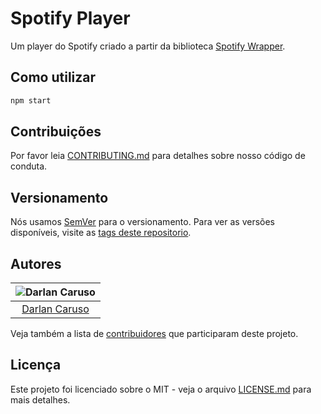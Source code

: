 # Spotify Player

Um player do Spotify criado a partir da biblioteca [Spotify Wrapper](https://github.com/DarlanCaruso/spotify-wrapper).

## Como utilizar

```sh
npm start
```


## Contribuições

Por favor leia [CONTRIBUTING.md](https://gist.github.com/PurpleBooth/b24679402957c63ec426) para detalhes sobre nosso código de conduta.

## Versionamento

Nós usamos [SemVer](http://semver.org/) para o versionamento. Para ver as versões disponíveis, visite as [tags deste repositorio](https://github.com/DarlanCaruso/spotify-player/tags).

## Autores

| ![Darlan Caruso](https://avatars3.githubusercontent.com/u/5831230?s=150&v=4)|
|:---------------------:|
|  [Darlan Caruso](https://github.com/darlancaruso/)   |

Veja também a lista de [contribuidores](https://github.com/darlancaruso/spotify-player/contributors) que participaram deste projeto.

## Licença

Este projeto foi licenciado sobre o MIT - veja o arquivo [LICENSE.md](LICENSE.md) para mais detalhes.

